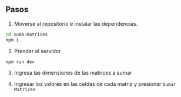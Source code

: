 ## Pasos

1. Moverse al repositorio e instalar las dependencias.

```bash
cd suma-matrices
npm i
```

2. Prender el servidor

```bash
npm run dev
```

3. Ingresa las dimensiones de las matrices a sumar

4. Ingresar los valores en las celdas de cada matriz y presionar `Sumar Matrices`
